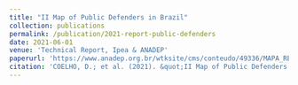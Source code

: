```yaml
---
title: "II Map of Public Defenders in Brazil"
collection: publications
permalink: /publication/2021-report-public-defenders
date: 2021-06-01
venue: 'Technical Report, Ipea & ANADEP'
paperurl: 'https://www.anadep.org.br/wtksite/cms/conteudo/49336/MAPA_RELATORIO_DIGITAL_.pdf'
citation: 'COELHO, D.; et al. (2021). &quot;II Map of Public Defenders in Brazil&quot;. Brasília: Ipea.'
---
```

